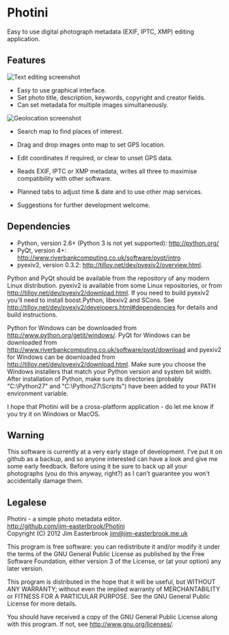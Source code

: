 Photini
=======

Easy to use digital photograph metadata (EXIF, IPTC, XMP) editing application.

Features
--------

![Text editing screenshot](http://github.com/jim-easterbrook/Photini/raw/master/doc/source/images/screenshot_text.png)

*   Easy to use graphical interface.
*   Set photo title, description, keywords, copyright and creator fields.
*   Can set metadata for multiple images simultaneously.

![Geolocation screenshot](http://github.com/jim-easterbrook/Photini/raw/master/doc/source/images/screenshot_map.png)

*   Search map to find places of interest.
*   Drag and drop images onto map to set GPS location.
*   Edit coordinates if required, or clear to unset GPS data.

*   Reads EXIF, IPTC or XMP metadata, writes all three to maximise compatibility with other software.
*   Planned tabs to adjust time & date and to use other map services.
*   Suggestions for further development welcome.

Dependencies
------------

*   Python, version 2.6+ (Python 3 is not yet supported): <http://python.org/>
*   PyQt, version 4+: <http://www.riverbankcomputing.co.uk/software/pyqt/intro>
*   pyexiv2, version 0.3.2: <http://tilloy.net/dev/pyexiv2/overview.html>.

Python and PyQt should be available from the repository of any modern Linux distribution. pyexiv2 is available from some Linux repositories, or from <http://tilloy.net/dev/pyexiv2/download.html>. If you need to build pyexiv2 you'll need to install boost.Python, libexiv2 and SCons. See <http://tilloy.net/dev/pyexiv2/developers.html#dependencies> for details and build instructions.

Python for Windows can be downloaded from <http://www.python.org/getit/windows/>. PyQt for Windows can be downloaded from <http://www.riverbankcomputing.co.uk/software/pyqt/download> and pyexiv2 for Windows can be downloaded from <http://tilloy.net/dev/pyexiv2/download.html>. Make sure you choose the Windows installers that match your Python version and system bit width. After installation of Python, make sure its directories (probably "C:\Python27" and "C:\Python27\Scripts") have been added to your PATH environment variable.

I hope that Photini will be a cross-platform application - do let me know if you try it on Windows or MacOS.

Warning
-------

This software is currently at a very early stage of development. I've put it on github as a backup, and so anyone interested can have a look and give me some early feedback. Before using it be sure to back up all your photographs (you do this anyway, right?) as I can't guarantee you won't accidentally damage them.

Legalese
--------

Photini - a simple photo metadata editor.  
<http://github.com/jim-easterbrook/Photini>  
Copyright (C) 2012  Jim Easterbrook  jim@jim-easterbrook.me.uk

This program is free software: you can redistribute it and/or
modify it under the terms of the GNU General Public License as
published by the Free Software Foundation, either version 3 of the
License, or (at your option) any later version.

This program is distributed in the hope that it will be useful,
but WITHOUT ANY WARRANTY; without even the implied warranty of
MERCHANTABILITY or FITNESS FOR A PARTICULAR PURPOSE.  See the GNU
General Public License for more details.

You should have received a copy of the GNU General Public License
along with this program.  If not, see <http://www.gnu.org/licenses/>.

